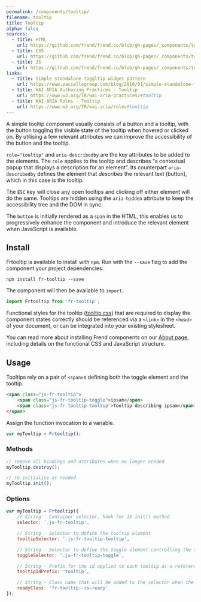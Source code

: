 ```yaml
---
permalink: /components/tooltip/
filename: tooltip
title: Tooltip
alpha: false
sources:
  - title: HTML
    url: https://github.com/frend/frend.co/blob/gh-pages/_components/tooltip/tooltip.html
  - title: CSS
    url: https://github.com/frend/frend.co/blob/gh-pages/_components/tooltip/tooltip.css
  - title: JS
    url: https://github.com/frend/frend.co/blob/gh-pages/_components/tooltip/tooltip.js
links:
  - title: Simple standalone toggltip widget pattern
    url: https://www.paciellogroup.com/blog/2016/01/simple-standalone-toggletip-widget-pattern/
  - title: WAI ARIA Authoring Practices - Tooltip
    url: https://www.w3.org/TR/wai-aria-practices/#tooltip
  - title: WAI ARIA Roles - Tooltip
    url: https://www.w3.org/TR/wai-aria/roles#tooltip
---
```


A simple tooltip component usually consists of a button and a tooltip, with the button toggling the visible state of the tooltip when hovered or clicked on. By utilising a few relevant attributes we can improve the accessibility of the button and the tooltip.

`role="tooltip"` and `aria-describedby` are the key attributes to be added to the elements. The `role` applies to the tooltip and describes “a contextual popup that displays a description for an element”. Its counterpart `aria-describedby` defines the element that *describes* the relevant text (button), which in this case is the tooltip.

The `ESC` key will close any open tooltips and clicking off either element will do the same. Tooltips are hidden using the `aria-hidden` attribute to keep the accessibility tree and the DOM in sync.

The `button` is initially rendered as a `span` in the HTML, this enables us to progressively enhance the component and introduce the relevant element when JavaScript is available.

## Install

Frtooltip is available to install with `npm`. Run with the `--save` flag to add the component your project dependencies.

~~~
npm install fr-tooltip --save
~~~

The component will then be available to `import`.

~~~ js
import Frtooltip from 'fr-tooltip';
~~~

Functional styles for the tooltip ([tooltip.css](https://raw.githubusercontent.com/frend/frend.co/gh-pages/_components/tooltip/tooltip.css)) that are required to display the component states correctly should be referenced via a `<link>` in the `<head>` of your document, or can be integrated into your existing stylesheet.

You can read more about installing Frend components on our [About page](http://frend.co/about/), including details on the functional CSS and JavaScript structure.

## Usage

Tooltips rely on a pair of `<span>`s defining both the toggle element and the tooltip.

~~~ html
<span class="js-fr-tooltip">
	<span class="js-fr-tooltip-toggle">ipsam</span>
	<span class="js-fr-tooltip-tooltip">Tooltip describing ipsam</span>
</span>
~~~

Assign the function invocation to a variable.

~~~ js
var myTooltip = Frtooltip();
~~~

### Methods

~~~ js
// remove all bindings and attributes when no longer needed
myTooltip.destroy();

// re-initialise as needed
myTooltip.init();
~~~

### Options

~~~ js
var myTooltip = Frtooltip({
	// String - Container selector, hook for JS init() method
	selector: '.js-fr-tooltip',

	// String - Selector to define the tooltip element
	tooltipSelector: '.js-fr-tooltip-tooltip',

	// String - Selector to define the toggle element controlling the tooltip
	toggleSelector: '.js-fr-tooltip-toggle',

	// String - Prefix for the id applied to each tooltip as a reference for the toggle
	tooltipIdPrefix: 'tooltip',

	// String - Class name that will be added to the selector when the component has been initialised
	readyClass: 'fr-tooltip--is-ready'
});
~~~